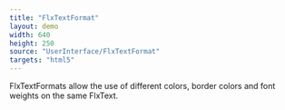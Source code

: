 ```yaml
---
title: "FlxTextFormat"
layout: demo
width: 640
height: 250
source: "UserInterface/FlxTextFormat"
targets: "html5"
---
```


FlxTextFormats allow the use of different colors, border colors and font weights on the same FlxText.